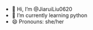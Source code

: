 - 👋 Hi, I’m @JiaruiLiu0620
- 🌱 I’m currently learning python
- 😄 Pronouns: she/her


<!---
JiaruiLiu0620/JiaruiLiu0620 is a ✨ special ✨ repository because its `README.md` (this file) appears on your GitHub profile.
You can click the Preview link to take a look at your changes.
--->
